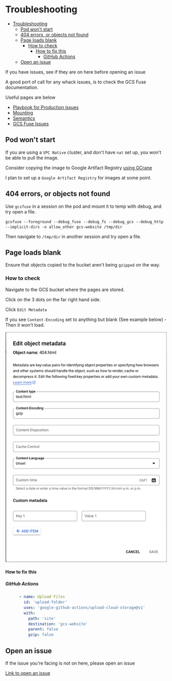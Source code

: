 # Troubleshooting


<!-- TOC -->
* [Troubleshooting](#troubleshooting)
  * [Pod won't start](#pod-wont-start)
  * [404 errors, or objects not found](#404-errors-or-objects-not-found)
  * [Page loads blank](#page-loads-blank)
    * [How to check](#how-to-check)
      * [How to fix this](#how-to-fix-this)
        * [GitHub Actions](#github-actions)
  * [Open an issue](#open-an-issue)
<!-- TOC -->

If you have issues, see if they are on here before opening an issue


A good port of call for any whack issues, is to check the GCS Fuse documentation.

Useful pages are below

* [Playbook for Production issues](https://github.com/GoogleCloudPlatform/gcsfuse/blob/master/docs/playbook.md)
* [Mounting](https://github.com/GoogleCloudPlatform/gcsfuse/blob/master/docs/mounting.md)
* [Semantics](https://github.com/GoogleCloudPlatform/gcsfuse/blob/master/docs/semantics.md)
* [GCS Fuse Issues](https://github.com/GoogleCloudPlatform/gcsfuse/issues?q=is%3Aissue)

## Pod won't start

If you are using a `VPC Native` cluster, and don't have `nat` set up, you won't be able to pull the image.

Consider copying the image to Google Artifact Registry [using GCrane](https://documentation.breadnet.co.uk/kb/docker/copy-containers-between-repos)

I plan to set up a `Google Artifact Registry` for images at some point.

## 404 errors, or objects not found

Use `gcsfuse` in a session on the pod and mount it to temp with debug, and try open a file. 

```shell
gcsfuse --foreground --debug_fuse --debug_fs --debug_gcs --debug_http  --implicit-dirs -o allow_other gcs-website /tmp/dir
```

Then navigate to `/tmp/dir` in another session and try open a file.

## Page loads blank

Ensure that objects copied to the bucket aren't being `gzipped` on the way.

### How to check

Navigate to the GCS bucket where the pages are stored.

Click on the 3 dots on the far right hand side.

Click `Edit Metadata`

If you see `Content-Encoding` set to anything but blank (See example below) - Then it won't load.

![Content Encoding](assets/content-encoding.png)

#### How to fix this

##### GitHub Actions

```yaml
      - name: Upload Files
        id: 'upload-folder'
        uses: 'google-github-actions/upload-cloud-storage@v1'
        with:
          path: 'site'
          destination: 'gcs-website'
          parent: false
          gzip: false
```


## Open an issue

If the issue you're facing is not on here, please open an issue

[Link to open an issue](https://github.com/userbradley/gcs-web-server/issues/new)